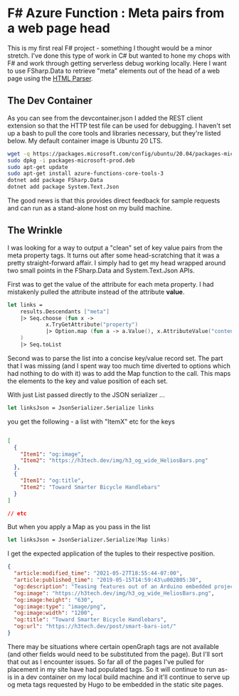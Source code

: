 # F# Azure Function : Meta pairs from a web page head

This is my first real F# project - something I thought would be a minor stretch. I've done this type of work in C# but wanted to hone my chops with F# and work through getting serverless debug working locally. Here I want to use FSharp.Data to retrieve "meta" elements out of the head of a web page using the [HTML Parser](https://fsprojects.github.io/FSharp.Data/library/HtmlParser.html).

## The Dev Container

As you can see from the devcontainer.json I added the REST client extension so that the HTTP test file can be used for debugging. I haven't set up a bash to pull the core tools and libraries necessary, but they're listed below. My default container image is Ubuntu 20 LTS.

```bash
wget -q https://packages.microsoft.com/config/ubuntu/20.04/packages-microsoft-prod.deb
sudo dpkg -i packages-microsoft-prod.deb
sudo apt-get update
sudo apt-get install azure-functions-core-tools-3
dotnet add package FSharp.Data
dotnet add package System.Text.Json
```

The good news is that this provides direct feedback for sample requests and can run as a stand-alone host on my build machine.

## The Wrinkle

I was looking for a way to output a "clean" set of key value pairs from the meta property tags. It turns out after some head-scratching that it was a pretty straight-forward affair. I simply had to get my head wrapped around two small points in the FSharp.Data and System.Text.Json APIs.

First was to get the value of the attribute for each meta property. I had mistakenly pulled the attribute instead of the attribute **value**.

```fsharp
let links = 
    results.Descendants ["meta"]
    |> Seq.choose (fun x -> 
            x.TryGetAttribute("property")
            |> Option.map (fun a -> a.Value(), x.AttributeValue("content"))
    )
    |> Seq.toList
```

Second was to parse the list into a concise key/value record set. The part that I was missing (and I spent way too much time diverted to options which had nothing to do with it) was to add the Map function to the call. This maps the elements to the key and value position of each set. 

With just List passed directly to the JSON serializer ...

```fsharp
let linksJson = JsonSerializer.Serialize links
```

you get the following - a list with "ItemX" etc for the keys

```json

[
  {
    "Item1": "og:image",
    "Item2": "https://h3tech.dev/img/h3_og_wide_HeliosBars.png"
  },
  {
    "Item1": "og:title",
    "Item2": "Toward Smarter Bicycle Handlebars"
  }
]

// etc
```

But when you apply a Map as you pass in the list

```fsharp
let linksJson = JsonSerializer.Serialize(Map links)
```

I get the expected application of the tuples to their respective position.

```json
{
  "article:modified_time": "2021-05-27T18:55:44-07:00",
  "article:published_time": "2019-05-15T14:59:43\u002B05:30",
  "og:description": "Teasing features out of an Arduino embedded project using Android and Google Location Services APIs",
  "og:image": "https://h3tech.dev/img/h3_og_wide_HeliosBars.png",
  "og:image:height": "630",
  "og:image:type": "image/png",
  "og:image:width": "1200",
  "og:title": "Toward Smarter Bicycle Handlebars",
  "og:url": "https://h3tech.dev/post/smart-bars-iot/"
}
```

There may be situations where certain openGraph tags are not available (and other fields would need to be substituted from the page). But I'll sort that out as I encounter issues. So far all of the pages I've pulled for placement in my site have had populated tags. So it will continue to run as-is in a dev container on my local build machine and it'll continue to serve up og meta tags requested by Hugo to be embedded in the static site pages.